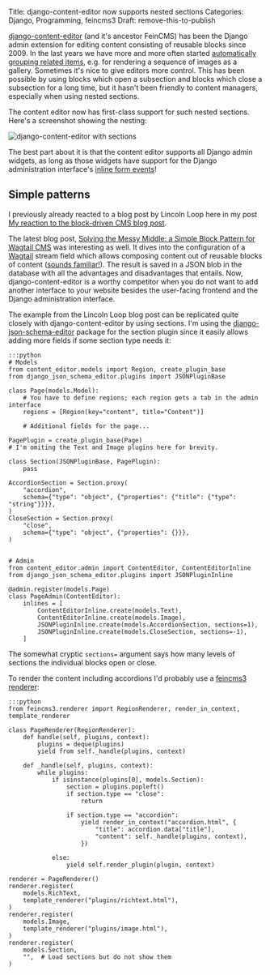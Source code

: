 Title: django-content-editor now supports nested sections
Categories: Django, Programming, feincms3
Draft: remove-this-to-publish


[django-content-editor](https://django-content-editor.readthedocs.io/) (and
it's ancestor FeinCMS) has been the Django admin extension for editing content
consisting of reusable blocks since 2009. In the last years we have more and
more often started [automatically grouping related
items](https://feincms3.readthedocs.io/en/latest/guides/rendering.html#grouping-plugins-into-subregions),
e.g. for rendering a sequence of images as a gallery. Sometimes it's nice to
give editors more control. This has been possible by using blocks which open a subsection and blocks which close a subsection for a long time, but it hasn't been friendly to content managers, especially when using nested sections.

The content editor now has first-class support for such nested sections. Here's
a screenshot showing the nesting:

![django-content-editor with sections](https://406.ch/assets/20240911-content-editor-sections.png)

The best part about it is that the content editor supports all Django admin widgets, as long as those widgets have support for the Django administration interface's [inline form events](https://docs.djangoproject.com/en/latest/ref/contrib/admin/javascript/)!


## Simple patterns

I previously already reacted to a blog post by Lincoln Loop here in my post [My reaction to the block-driven CMS blog post](https://406.ch/writing/my-reaction-to-the-block-driven-cms-blog-post/).

The latest blog post, [Solving the Messy Middle: a Simple Block Pattern for Wagtail CMS](https://lincolnloop.com/insights/simple-block-pattern-wagtail-cms/) was interesting as well. It dives into the configuration of a [Wagtail](https://wagtail.org/) stream field which allows composing content out of reusable blocks of content ([sounds familiar!](https://406.ch/writing/i-just-learned-about-wagtail-s-streamfield/)). The result is saved in a JSON blob in the database with all the advantages and disadvantages that entails. Now, django-content-editor is a worthy competitor when you do not want to add another interface to your website besides the user-facing frontend and the Django administration interface.

The example from the Lincoln Loop blog post can be replicated quite closely
with django-content-editor by using sections. I'm using the
[django-json-schema-editor](https://pypi.org/project/django-json-schema-editor/)
package for the section plugin since it easily allows adding more fields if
some section type needs it:

    :::python
    # Models
    from content_editor.models import Region, create_plugin_base
    from django_json_schema_editor.plugins import JSONPluginBase

    class Page(models.Model):
        # You have to define regions; each region gets a tab in the admin interface
        regions = [Region(key="content", title="Content")]

        # Additional fields for the page...

    PagePlugin = create_plugin_base(Page)
    # I'm omiting the Text and Image plugins here for brevity.

    class Section(JSONPluginBase, PagePlugin):
        pass

    AccordionSection = Section.proxy(
        "accordion",
        schema={"type": "object", {"properties": {"title": {"type": "string"}}}},
    )
    CloseSection = Section.proxy(
        "close",
        schema={"type": "object", {"properties": {}}},
    )


    # Admin
    from content_editor.admin import ContentEditor, ContentEditorInline
    from django_json_schema_editor.plugins import JSONPluginInline

    @admin.register(models.Page)
    class PageAdmin(ContentEditor):
        inlines = [
            ContentEditorInline.create(models.Text),
            ContentEditorInline.create(models.Image),
            JSONPluginInline.create(models.AccordionSection, sections=1),
            JSONPluginInline.create(models.CloseSection, sections=-1),
        ]

The somewhat cryptic ``sections=`` argument says how many levels of sections
the individual blocks open or close.

To render the content including accordions I'd probably use a [feincms3
renderer](https://feincms3.readthedocs.io/en/latest/guides/rendering.html#using-marks):

    :::python
    from feincms3.renderer import RegionRenderer, render_in_context, template_renderer

    class PageRenderer(RegionRenderer):
        def handle(self, plugins, context):
            plugins = deque(plugins)
            yield from self._handle(plugins, context)

        def _handle(self, plugins, context):
            while plugins:
                if isinstance(plugins[0], models.Section):
                    section = plugins.popleft()
                    if section.type == "close":
                        return

                    if section.type == "accordion":
                        yield render_in_context("accordion.html", {
                            "title": accordion.data["title"],
                            "content": self._handle(plugins, context),
                        })

                else:
                    yield self.render_plugin(plugin, context)

    renderer = PageRenderer()
    renderer.register(
        models.RichText,
        template_renderer("plugins/richtext.html"),
    )
    renderer.register(
        models.Image,
        template_renderer("plugins/image.html"),
    )
    renderer.register(
        models.Section,
        "",  # Load sections but do not show them
    )
